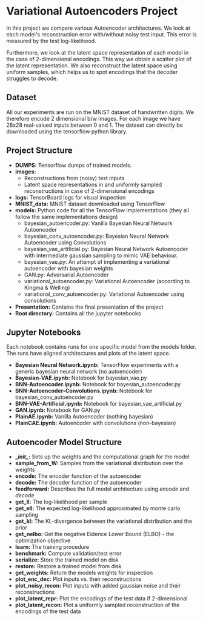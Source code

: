 # Variational Autoencoders Project
In this project we compare various Autoencoder architectures.
We look at each model's reconstruction error with/without noisy test input.
This error is measured by the test log-likelihood.

Furthermore, we look at the latent space representation of each model in the case of 2-dimensional encodings.
This way we obtain a scatter plot of the latent representation.
We also reconstruct the latent space using uniform samples, which helps us to spot encodings that the decoder struggles to decode.

## Dataset
All our experiments are run on the MNIST dataset of handwritten digits.
We therefore encode 2 dimensional b/w images.
For each image we have 28x28 real-valued inputs between 0 and 1.
The dataset can directly be downloaded using the tensorflow python library.

## Project Structure
* **DUMPS:** Tensorflow dumps of trained models.
* **images:**
    * Reconstructions from (noisy) test inputs
    * Latent space representations in and uniformly sampled reconstructions in case of 2-dimensional encodings
* **logs:** TensorBoard logs for visual inspection
* **MNIST_data:** MNIST dataset downloaded using TensorFlow
* **models:** Python code for all the TensorFlow implementations (they all follow the same implementations design)
    * bayesian_autoencoder.py: Vanilla Bayesian Neural Network Autoencoder
    * bayesian_conv_autoencoder.py: Bayesian Neural Network Autoencoder using Convolutions
    * bayesian_vae_artificial.py: Bayesian Neural Network Autoencoder with intermediate gaussian sampling to mimic VAE behaviour.
    * bayesian_vae.py: An attempt of implementing a variational autoencoder with bayesian weights
    * GAN.py: Adversarial Autoencoder
    * variational_autoencoder.py: Variational Autoencoder (according to Kingma & Welling)
    * variational_conv_autoencoder.py: Variational Autoencoder using convolutions
* **Presentation:** Contains the final presentation of the project
* **Root directory:** Contains all the jupyter notebooks

## Jupyter Notebooks
Each notebook contains runs for one specific model from the models folder.
The runs have aligned architectures and plots of the latent space.

* **Bayesian Neural Network.ipynb:** TensorFlow experiments with a generic bayesian neural network (no autoencoder)
* **Bayesian-VAE.ipynb:** Notebook for bayesian_vae.py
* **BNN-Autoencoder.ipynb:** Notebook for bayesian_autoencoder.py
* **BNN-Autoencoder-Convolutions.ipynb:** Notebook for bayesian_conv_autoencoder.py
* **BNN-VAE-Artificial.ipynb:** Notebook for bayesian_vae_artificial.py
* **GAN.ipynb:** Notebook for GAN.py
* **PlainAE.ipynb:** Vanilla Autoencoder (nothing bayesian)
* **PlainCAE.ipynb:** Autoencoder with convolutions (non-bayesian)

## Autoencoder Model Structure
* **\__init\__:** Sets up the weights and the computational graph for the model
* **sample_from_W:** Samples from the variational distribution over the weights
* **encode:** The encoder function of the autoencoder
* **decode:** The decoder function of the autoencoder
* **feedforward:** Describes the full model architecture using _encode_ and _decode_
* **get_ll:** The log-likelihood per sample
* **get_ell:** The expected log-likelihood approximated by monte carlo sampling
* **get_kl:** The KL-divergence between the variational distribution and the prior
* **get_nelbo:** Get the negative Eidence Lower Bound (ELBO) - the optimization objective
* **learn:** The training procedure
* **benchmark:** Compute validation/test error
* **serialize:** Store the trained model on disk
* **restore:** Restore a trained model from disk
* **get_weights:** Return the models weights for inspection
* **plot_enc_dec:** Plot inputs vs. their reconstructions
* **plot_noisy_recon:** Plot inputs with added gaussian noise and their reconstructions
* **plot_latent_repr:** Plot the encodings of the test data if 2-dimensional
* **plot_latent_recon:** Plot a uniformly sampled reconstruction of the encodings of the test data
